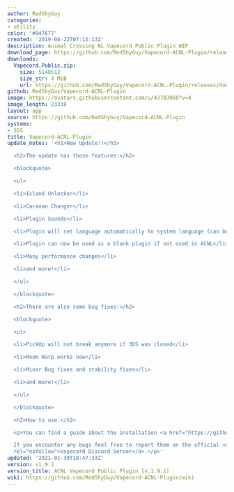 ```yaml
---
author: RedShyGuy
categories:
- utility
color: '#947677'
created: '2019-08-22T07:15:13Z'
description: Animal Crossing NL Vapecord Public Plugin WIP
download_page: https://github.com/RedShyGuy/Vapecord-ACNL-Plugin/releases/tag/v1.9.1
downloads:
  Vapecord.Public.zip:
    size: 5148512
    size_str: 4 MiB
    url: https://github.com/RedShyGuy/Vapecord-ACNL-Plugin/releases/download/v1.9.1/Vapecord.Public.zip
github: RedShyGuy/Vapecord-ACNL-Plugin
image: https://avatars.githubusercontent.com/u/43783060?v=4
image_length: 23338
layout: app
source: https://github.com/RedShyGuy/Vapecord-ACNL-Plugin
systems:
- 3DS
title: Vapecord-ACNL-Plugin
update_notes: '<h1>New Update!!</h1>

  <h2>The update has those features:</h2>

  <blockquote>

  <ul>

  <li>Island Unlocker</li>

  <li>Caravan Changer</li>

  <li>Plugin Sounds</li>

  <li>Plugin will set language automatically to system language (can be changed afterwards)</li>

  <li>Plugin can now be used as a blank plugin if not used in ACNL</li>

  <li>Many performance changes</li>

  <li>and more!</li>

  </ul>

  </blockquote>

  <h2>There are also some bug fixes:</h2>

  <blockquote>

  <ul>

  <li>PickUp will not break anymore if 3DS was closed</li>

  <li>Room Warp works now</li>

  <li>Minor Bug fixes and stability fixes</li>

  <li>and more!</li>

  </ul>

  </blockquote>

  <h2>How to use:</h2>

  <p>You can find a guide about the installation <a href="https://github.com/RedShyGuy/Vapecord-ACNL-Plugin/wiki/How-to-install">here</a>.<br>

  If you encounter any bugs feel free to report them on the official <a href="https://discord.com/invite/qJNhVhQGpg"
  rel="nofollow">Vapecord Discord Server</a>.</p>'
updated: '2021-01-30T18:47:33Z'
version: v1.9.1
version_title: ACNL Vapecord Public Plugin [v.1.9.1]
wiki: https://github.com/RedShyGuy/Vapecord-ACNL-Plugin/wiki
---
```

